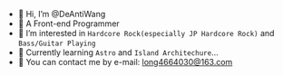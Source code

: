 - 👋 Hi, I’m @DeAntiWang
- 💼 A Front-end Programmer
- 👀 I’m interested in ```Hardcore Rock(especially JP Hardcore Rock)``` and ```Bass/Guitar Playing```
- 🌱 Currently learning ```Astro``` and ```Island Architechure```...
- 📧 You can contact me by e-mail: long4664030@163.com

<!---
DeAntiWang/DeAntiWang is a ✨ special ✨ repository because its `README.md` (this file) appears on your GitHub profile.
You can click the Preview link to take a look at your changes.
--->
